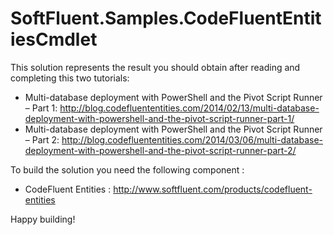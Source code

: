SoftFluent.Samples.CodeFluentEntitiesCmdlet
==============================

This solution represents the result you should obtain after reading and completing this two tutorials:
* Multi-database deployment with PowerShell and the Pivot Script Runner – Part 1: http://blog.codefluententities.com/2014/02/13/multi-database-deployment-with-powershell-and-the-pivot-script-runner-part-1/
* Multi-database deployment with PowerShell and the Pivot Script Runner – Part 2: http://blog.codefluententities.com/2014/03/06/multi-database-deployment-with-powershell-and-the-pivot-script-runner-part-2/

To build the solution you need the following component :
* CodeFluent Entities : http://www.softfluent.com/products/codefluent-entities

Happy building!

